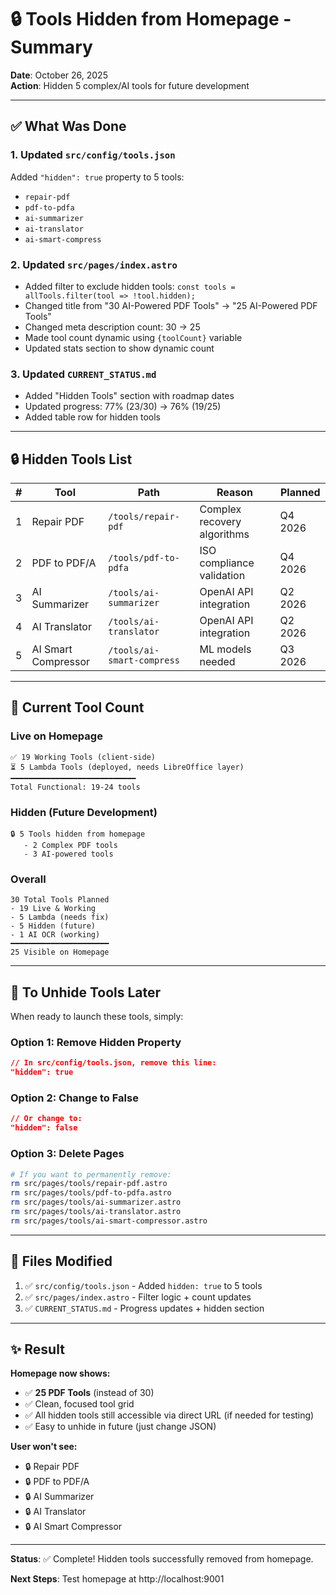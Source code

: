 # 🔒 Tools Hidden from Homepage - Summary

**Date**: October 26, 2025  
**Action**: Hidden 5 complex/AI tools for future development

---

## ✅ **What Was Done**

### 1. Updated `src/config/tools.json`
Added `"hidden": true` property to 5 tools:
- `repair-pdf`
- `pdf-to-pdfa`
- `ai-summarizer`
- `ai-translator`
- `ai-smart-compress`

### 2. Updated `src/pages/index.astro`
- Added filter to exclude hidden tools: `const tools = allTools.filter(tool => !tool.hidden);`
- Changed title from "30 AI-Powered PDF Tools" → "25 AI-Powered PDF Tools"
- Changed meta description count: 30 → 25
- Made tool count dynamic using `{toolCount}` variable
- Updated stats section to show dynamic count

### 3. Updated `CURRENT_STATUS.md`
- Added "Hidden Tools" section with roadmap dates
- Updated progress: 77% (23/30) → 76% (19/25)
- Added table row for hidden tools

---

## 🔒 **Hidden Tools List**

| # | Tool | Path | Reason | Planned |
|---|------|------|--------|---------|
| 1 | Repair PDF | `/tools/repair-pdf` | Complex recovery algorithms | Q4 2026 |
| 2 | PDF to PDF/A | `/tools/pdf-to-pdfa` | ISO compliance validation | Q4 2026 |
| 3 | AI Summarizer | `/tools/ai-summarizer` | OpenAI API integration | Q2 2026 |
| 4 | AI Translator | `/tools/ai-translator` | OpenAI API integration | Q2 2026 |
| 5 | AI Smart Compressor | `/tools/ai-smart-compress` | ML models needed | Q3 2026 |

---

## 🎯 **Current Tool Count**

### Live on Homepage
```
✅ 19 Working Tools (client-side)
⏳ 5 Lambda Tools (deployed, needs LibreOffice layer)
━━━━━━━━━━━━━━━━━━━━━━━━━━━━
Total Functional: 19-24 tools
```

### Hidden (Future Development)
```
🔒 5 Tools hidden from homepage
   - 2 Complex PDF tools
   - 3 AI-powered tools
```

### Overall
```
30 Total Tools Planned
- 19 Live & Working
- 5 Lambda (needs fix)
- 5 Hidden (future)
- 1 AI OCR (working)
━━━━━━━━━━━━━━━━━━━━━━
25 Visible on Homepage
```

---

## 🚀 **To Unhide Tools Later**

When ready to launch these tools, simply:

### Option 1: Remove Hidden Property
```json
// In src/config/tools.json, remove this line:
"hidden": true
```

### Option 2: Change to False
```json
// Or change to:
"hidden": false
```

### Option 3: Delete Pages
```bash
# If you want to permanently remove:
rm src/pages/tools/repair-pdf.astro
rm src/pages/tools/pdf-to-pdfa.astro
rm src/pages/tools/ai-summarizer.astro
rm src/pages/tools/ai-translator.astro
rm src/pages/tools/ai-smart-compressor.astro
```

---

## 📝 **Files Modified**

1. ✅ `src/config/tools.json` - Added `hidden: true` to 5 tools
2. ✅ `src/pages/index.astro` - Filter logic + count updates
3. ✅ `CURRENT_STATUS.md` - Progress updates + hidden section

---

## ✨ **Result**

**Homepage now shows:**
- ✅ **25 PDF Tools** (instead of 30)
- ✅ Clean, focused tool grid
- ✅ All hidden tools still accessible via direct URL (if needed for testing)
- ✅ Easy to unhide in future (just change JSON)

**User won't see:**
- 🔒 Repair PDF
- 🔒 PDF to PDF/A
- 🔒 AI Summarizer
- 🔒 AI Translator
- 🔒 AI Smart Compressor

---

**Status**: ✅ Complete! Hidden tools successfully removed from homepage.

**Next Steps**: Test homepage at http://localhost:9001











